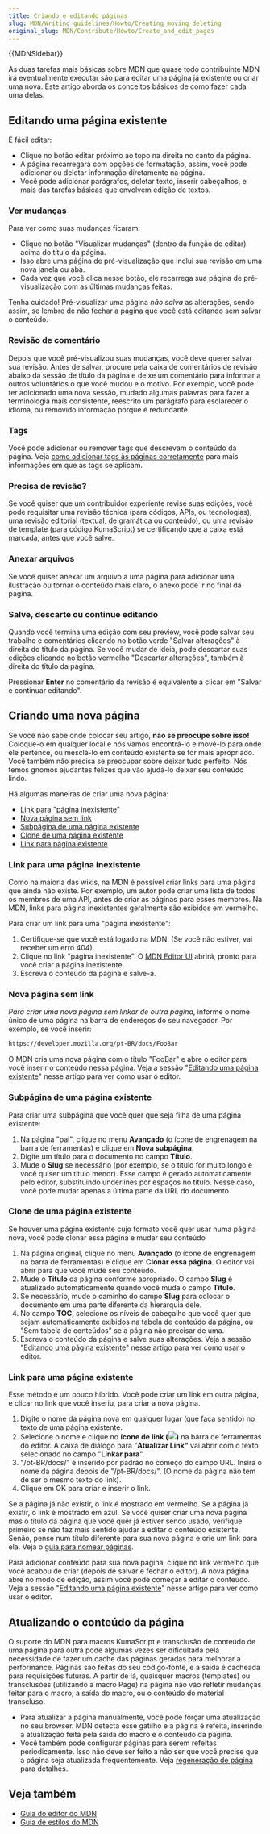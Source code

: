 ```yaml
---
title: Criando e editando páginas
slug: MDN/Writing_guidelines/Howto/Creating_moving_deleting
original_slug: MDN/Contribute/Howto/Create_and_edit_pages
---
```

{{MDNSidebar}}

As duas tarefas mais básicas sobre MDN que quase todo contribuinte MDN irá eventualmente executar são para editar uma página já existente ou criar uma nova. Este artigo aborda os conceitos básicos de como fazer cada uma delas.

## Editando uma página existente

É fácil editar:

- Clique no botão editar próximo ao topo na direita no canto da página.
- A página recarregará com opções de formatação, assim, você pode adicionar ou deletar informação diretamente na página.
- Você pode adicionar parágrafos, deletar texto, inserir cabeçalhos, e mais das tarefas básicas que envolvem edição de textos.

### Ver mudanças

Para ver como suas mudanças ficaram:

- Clique no botão "Visualizar mudanças" (dentro da função de editar) acima do título da página.
- Isso abre uma páǵina de pré-visualização que inclui sua revisão em uma nova janela ou aba.
- Cada vez que você clica nesse botão, ele recarrega sua página de pré-visualização com as últimas mudanças feitas.

Tenha cuidado! Pré-visualizar uma página _não salva_ as alterações, sendo assim, se lembre de não fechar a página que você está editando sem salvar o conteúdo.

### Revisão de comentário

Depois que você pré-visualizou suas mudanças, você deve querer salvar sua revisão. Antes de salvar, procure pela caixa de comentários de revisão abaixo da sessão de título da página e deixe um comentário para informar a outros voluntários o que você mudou e o motivo. Por exemplo, você pode ter adicionado uma nova sessão, mudado algumas palavras para fazer a terminologia mais consistente, reescrito um parágrafo para esclarecer o idioma, ou removido informação porque é redundante.

### Tags

Você pode adicionar ou remover tags que descrevam o conteúdo da página. Veja [como adicionar tags às páginas corretamente](/pt-BR/docs/MDN/Contribute/guia/Como-marcar-as-paginas-corretamente) para mais informações em que as tags se aplicam.

### Precisa de revisão?

Se você quiser que um contribuidor experiente revise suas edições, você pode requisitar uma revisão técnica (para códigos, APIs, ou tecnologias), uma revisão editorial (textual, de gramática ou conteúdo), ou uma revisão de template (para código KumaScript) se certificando que a caixa está marcada, antes que você salve.

### Anexar arquivos

Se você quiser anexar um arquivo a uma página para adicionar uma ilustração ou tornar o conteúdo mais claro, o anexo pode ir no final da página.

### Salve, descarte ou continue editando

Quando você termina uma edição com seu preview, você pode salvar seu trabalho e comentários clicando no botão verde "Salvar alterações" à direita do título da página. Se você mudar de ideia, pode descartar suas edições clicando no botão vermelho "Descartar alterações", também à direita do título da página.

Pressionar **Enter** no comentário da revisão é equivalente a clicar em "Salvar e continuar editando".

## Criando uma nova página

Se você não sabe onde colocar seu artigo, **não se preocupe sobre isso!** Coloque-o em qualquer local e nós vamos encontrá-lo e movê-lo para onde ele pertence, ou mesclá-lo em conteúdo existente se for mais apropriado. Você também não precisa se preocupar sobre deixar tudo perfeito. Nós temos gnomos ajudantes felizes que vão ajudá-lo deixar seu conteúdo lindo.

Há algumas maneiras de criar uma nova página:

- [Link para "página inexistente"](#link-para-pagina-inexistente)
- [Nova página sem link](#nova-pagina-sem-link)
- [Subpágina de uma página existente](#subpagina-de-uma-pagina-existente)
- [Clone de uma página existente](#clone-de-uma-pagina-existente)
- [Link para página existente](#link-para-uma-pagina-existente)

### Link para uma página inexistente

Como na maioria das wikis, na MDN é possível criar links para uma página que ainda não existe. Por exemplo, um autor pode criar uma lista de todos os membros de uma API, antes de criar as páginas para esses membros. Na MDN, links para página inexistentes geralmente são exibidos em vermelho.

Para criar um link para uma "página inexistente":

1. Certifique-se que você está logado na MDN. (Se você não estiver, vai receber um erro 404).
2. Clique no link "página inexistente". O [MDN Editor UI](/pt-BR/docs/MDN/Contribute/Editor) abrirá, pronto para você criar a página inexistente.
3. Escreva o conteúdo da página e salve-a.

### Nova página sem link

_Para criar uma nova página sem linkar de outra página_, informe o nome único de uma página na barra de endereços do seu navegador. Por exemplo, se você inserir:

```html
https://developer.mozilla.org/pt-BR/docs/FooBar
```

O MDN cria uma nova página com o título "FooBar" e abre o editor para você inserir o conteúdo nessa página. Veja a sessão "[Editando uma página existente](<#Editando uma págia existente>)" nesse artigo para ver como usar o editor.

### Subpágina de uma página existente

Para criar uma subpágina que você quer que seja filha de uma página existente:

1. Na página "pai", clique no menu **Avançado** (o ícone de engrenagem na barra de ferramentas) e clique em **Nova subpágina**.
2. Digite um título para o documento no campo **Título**.
3. Mude o **Slug** se necessário (por exemplo, se o título for muito longo e você quiser um título menor). Esse campo é gerado automaticamente pelo editor, substituindo underlines por espaços no título. Nesse caso, você pode mudar apenas a última parte da URL do documento.

### Clone de uma página existente

Se houver uma página existente cujo formato você quer usar numa página nova, você pode clonar essa página e mudar seu conteúdo

1. Na página original, clique no menu **Avançado** (o ícone de engrenagem na barra de ferramentas) e clique em **Clonar essa página**. O editor vai abrir para que você mude seu conteúdo.
2. Mude o **Título** da página conforme apropriado. O campo **Slug** é atualizado automaticamente quando você muda o campo **Título**.
3. Se necessário, mude o caminho do campo **Slug** para colocar o documento em uma parte diferente da hierarquia dele.
4. No campo **TOC**, selecione os níveis de cabeçalho que você quer que sejam automaticamente exibidos na tabela de conteúdo da página, ou "Sem tabela de conteúdos" se a página não precisar de uma.
5. Escreva o conteúdo da página e salve suas alterações. Veja a sessão "[Editando uma página existente](<#Editando uma págia existente>)" nesse artigo para ver como usar o editor.

### Link para uma página existente

Esse método é um pouco híbrido. Você pode criar um link em outra página, e clicar no link que você inseriu, para criar a nova página.

1. Digite o nome da página nova em qualquer lugar (que faça sentido) no texto de uma página existente.
2. Selecione o nome e clique no **ícone de link (![](/files/3810/link-icon.png))** na barra de ferramentas do editor. A caixa de diálogo para "**Atualizar Link"** vai abrir com o texto selecionado no campo "**Linkar para**".
3. "/pt-BR/docs/" é inserido por padrão no começo do campo URL. Insira o nome da página depois de "/pt-BR/docs/". (O nome da página não tem de ser o mesmo texto do link).
4. Clique em OK para criar e inserir o link.

Se a página já não existir, o link é mostrado em vermelho. Se a página já existir, o link é mostrado em azul. Se você quiser criar uma nova página mas o título da página que você quer já estiver sendo usado, verifique primeiro se não faz mais sentido ajudar a editar o conteúdo existente. Senão, pense num título diferente para sua nova página e crie um link para ela. Veja o [guia para nomear páginas](/pt-BR/docs/MDN/Contribute/Content/Style_guide).

Para adicionar conteúdo para sua nova página, clique no link vermelho que você acabou de criar (depois de salvar e fechar o editor). A nova página abre no modo de edição, assim você pode começar a editar o conteúdo. Veja a sessão "[Editando uma página existente](<#Editando uma págia existente>)" nesse artigo para ver como usar o editor.

## Atualizando o conteúdo da página

O suporte do MDN para macros KumaScript e transclusão de conteúdo de uma página para outra pode algumas vezes ser dificultada pela necessidade de fazer um cache das páginas geradas para melhorar a performance. Páginas são feitas do seu código-fonte, e a saída é cacheada para requisições futuras. A partir de lá, quaisquer macros (templates) ou transclusões (utilizando a macro Page) na página não vão refletir mudanças feitar para o macro, a saída do macro, ou o conteúdo do material transcluso.

- Para atualizar a página manualmente, você pode forçar uma atualização no seu browser. MDN detecta esse gatilho e a página é refeita, inserindo a atualização feita pela saída do macro e o conteúdo da página.
- Você também pode configurar páginas para serem refeitas periodicamente. Isso não deve ser feito a não ser que você precise que a página seja atualizada frequentemente. Veja [regeneração de página](/pt-BR/docs/MDN/Contribute/Tools/Page_regeneration) para detalhes.

## Veja também

- [Guia do editor do MDN](/pt-BR/docs/MDN/Contribute/Editor)
- [Guia de estilos do MDN](/pt-BR/docs/MDN/Contribute/Content/Style_guide)
